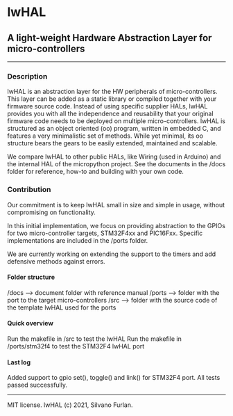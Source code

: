 # lwHAL
## A light-weight Hardware Abstraction Layer for micro-controllers
------------------------------------------------------------------------------------

### Description

lwHAL is an abstraction layer for the HW peripherals of micro-controllers.
This layer can be added as a static library or compiled together with your firmware source code.
Instead of using specific supplier HALs, lwHAL provides you with all the independence and reusability that your original firmware code needs to be deployed on multiple micro-controllers.
lwHAL is structured as an object oriented (oo) program, written in embedded C, and features a very minimalistic set of methods. While yet minimal, its oo structure bears the gears to be easily extended, maintained and scalable.

We compare lwHAL to other public HALs, like Wiring (used in Arduino) and the internal HAL of the micropython project.
See the documents in the /docs folder for reference, how-to and building with your own code.

### Contribution

Our commitment is to keep lwHAL small in size and simple in usage, without compromising on functionality.

In this initial implementation, we focus on providing abstraction to the GPIOs for two micro-controller targets, STM32F4xx and PIC16Fxx. Specific implementations are included in the /ports folder.

We are currently working on extending the support to the timers and add defensive methods against errors.

#### Folder structure

  /docs   --> document folder with reference manual
  /ports  --> folder with the port to the target micro-controllers
  /src    --> folder with the source code of the template lwHAL used for the ports

#### Quick overview

Run the makefile in /src to test the lwHAL
Run the makefile in /ports/stm32f4 to test the STM32F4 lwHAL port

#### Last log

Added support to gpio set(), toggle() and link() for STM32F4 port.
All tests passed successfully.

------------------------------------------------------------------------------------
MIT license.
lwHAL (c) 2021, Silvano Furlan.
